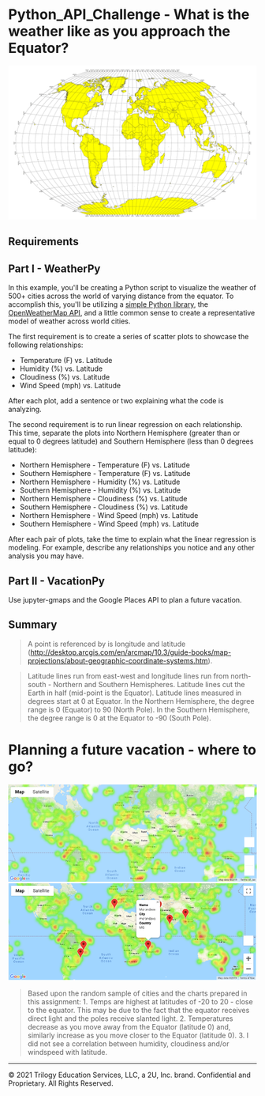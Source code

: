 # Python_API_Challenge - What is the weather like as you approach the Equator?

![Equator](Images/equatorsign.png)

## **Requirements**

## Part I - WeatherPy

In this example, you'll be creating a Python script to visualize the weather of 500+ cities across the world of varying distance from the equator. To accomplish this, you'll be utilizing a [simple Python library](https://pypi.python.org/pypi/citipy), the [OpenWeatherMap API](https://openweathermap.org/api), and a little common sense to create a representative model of weather across world cities.

The first requirement is to create a series of scatter plots to showcase the following relationships:

* Temperature (F) vs. Latitude
* Humidity (%) vs. Latitude
* Cloudiness (%) vs. Latitude
* Wind Speed (mph) vs. Latitude

After each plot, add a sentence or two explaining what the code is analyzing.

The second requirement is to run linear regression on each relationship. This time, separate the plots into Northern Hemisphere (greater than or equal to 0 degrees latitude) and Southern Hemisphere (less than 0 degrees latitude):

* Northern Hemisphere - Temperature (F) vs. Latitude
* Southern Hemisphere - Temperature (F) vs. Latitude
* Northern Hemisphere - Humidity (%) vs. Latitude
* Southern Hemisphere - Humidity (%) vs. Latitude
* Northern Hemisphere - Cloudiness (%) vs. Latitude
* Southern Hemisphere - Cloudiness (%) vs. Latitude
* Northern Hemisphere - Wind Speed (mph) vs. Latitude
* Southern Hemisphere - Wind Speed (mph) vs. Latitude

After each pair of plots, take the time to explain what the linear regression is modeling. For example, describe any relationships you notice and any other analysis you may have.

## Part II - VacationPy

Use jupyter-gmaps and the Google Places API to plan a future vacation. 

## **Summary**

>A point is referenced by is longitude and latitude (http://desktop.arcgis.com/en/arcmap/10.3/guide-books/map-projections/about-geographic-coordinate-systems.htm).

>Latitude lines run from east-west and longitude lines run from north-south - Northern and Southern Hemispheres. Latitude lines cut the Earth in half (mid-point is the Equator). Latitude lines measured in degrees start at 0 at Equator. In the Northern Hemisphere, the degree range is 0 (Equator) to 90 (North Pole). In the Southern Hemisphere, the degree range is 0 at the Equator to -90 (South Pole).


# Planning a future vacation - where to go?

![heatmap](Images/heatmap.png)
![hotel map](Images/hotel_map.png)

>Based upon the random sample of cities and the charts prepared in this assignment:
	1. Temps are highest at latitudes of -20 to 20 - close to the equator. This may be due to the fact that the equator receives direct light and the poles receive slanted light.
	2. Temperatures decrease as you move away from the Equator (latitude 0) and, similarly increase as you move closer to the Equator (latitude 0).
	3. I did not see a correlation between humidity, cloudiness and/or windspeed with latitude.


- - -

© 2021 Trilogy Education Services, LLC, a 2U, Inc. brand. Confidential and Proprietary. All Rights Reserved.


